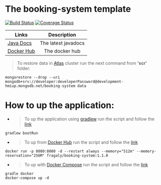 # The booking-system template

[![Build Status](https://travis-ci.com/fragaLY/booking-system.svg?branch=master)](https://travis-ci.com/fragaLY/booking-system) 
[![Coverage Status](https://coveralls.io/repos/github/fragaLY/booking-system/badge.svg?branch=master)](https://coveralls.io/github/fragaLY/booking-system?branch=master)

| Links        | Description     |
| ------------- |:-------------:|
| [Java Docs](https://fragaly.github.io/booking-system/)     | The latest javadocs |
| [Docker Hub](https://hub.docker.com/r/fragaly/booking-system)   | The docker hub |

> To restore data in [Atlas](https://www.mongodb.com/cloud/atlas) cluster run the next command from <b>'scr'</b> folder:
```
mongorestore --drop --uri mongodb+srv://developer:developerPassword@development-hmiup.mongodb.net/booking-system data
```

# How to up the application:
* > To up the application using [gradlew](https://docs.gradle.org/current/userguide/gradle_wrapper.html) run the script and follow the [link](http://localhost:8080)
```
gradlew bootRun
``` 

* > To up from [Docker Hub](https://hub.docker.com/) run the script and follow the [link](http://localhost:8080)
```
docker run -p 8080:8080 -d --restart always --memory="512m" --memory-reservation="256M" fragaly/booking-system:1.1.0
```

* > To up with [Docker Compose](https://docs.docker.com/compose/) run the script and follow the [link](http://localhost:8080)
```
gradle docker
docker-compose up -d
```
